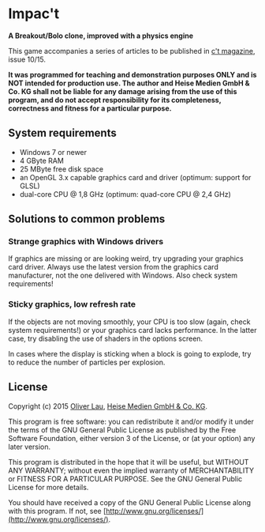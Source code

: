 # Impac't

**A Breakout/Bolo clone, improved with a physics engine**

This game accompanies a series of articles to be published in [c't magazine](http://www.ct.de/), issue 10/15.

__It was programmed for teaching and demonstration purposes ONLY and is NOT intended for production use. The author and Heise Medien GmbH & Co. KG shall not be liable for any damage arising from the use of this program, and do not accept responsibility for its completeness, correctness and fitness for a particular purpose.__


## System requirements

 - Windows 7 or newer
 - 4 GByte RAM
 - 25 MByte free disk space
 - an OpenGL 3.x capable graphics card and driver (optimum: support for GLSL)
 - dual-core CPU @ 1,8 GHz (optimum: quad-core CPU @ 2,4 GHz)


## Solutions to common problems

### Strange graphics with Windows drivers

If graphics are missing or are looking weird, try upgrading your graphics card driver. Always use the latest version from the graphics card manufacturer, not the one delivered with Windows. Also check system requirements!


### Sticky graphics, low refresh rate

If the objects are not moving smoothly, your CPU is too slow (again, check system requirements!) or your graphics card lacks performance. In the latter case, try disabling the use of shaders in the options screen.

In cases where the display is sticking when a block is going to explode, try to reduce the number of particles per explosion.


## License

Copyright (c) 2015 [Oliver Lau](mailto:ola@ct.de), [Heise Medien GmbH & Co. KG](http://www.heise.de/).

This program is free software: you can redistribute it and/or modify it under the terms of the GNU General Public License as published by the Free Software Foundation, either version 3 of the License, or (at your option) any later version.

This program is distributed in the hope that it will be useful, but WITHOUT ANY WARRANTY; without even the implied warranty of MERCHANTABILITY or FITNESS FOR A PARTICULAR PURPOSE.  See the GNU General Public License for more details.

You should have received a copy of the GNU General Public License along with this program. If not, see [http://www.gnu.org/licenses/](http://www.gnu.org/licenses/).
